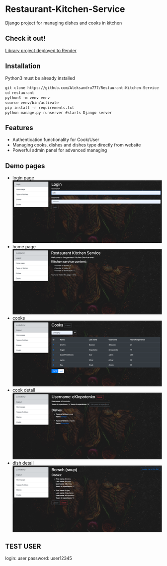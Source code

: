 # Restaurant-Kitchen-Service

Django project for managing dishes and cooks in kitchen

## Check it out!

[Library project deployed to Render](https://restaurant-kitchen-service-b3o3.onrender.com/)

## Installation

Python3 must be already installed

```shell 
git clone https://github.com/Aleksandro777/Restaurant-Kitchen-Service
cd restaurant
python3 -m venv venv
source venv/bin/activate
pip install -r requirements.txt 
python manage.py runserver #starts Django server
```

## Features

* Authentication functionality for Cook/User
* Managing cooks, dishes and dishes type directly from website
* Powerful admin panel for advanced managing 

## Demo pages

* login page
![img_2.png](img_2.png)
* home page
![img_3.png](img_3.png)
* cooks
![img_5.png](img_5.png)
* cook detail
![img_6.png](img_6.png)
* dish detail
![img_7.png](img_7.png)

## TEST USER

login: user
password: user12345

